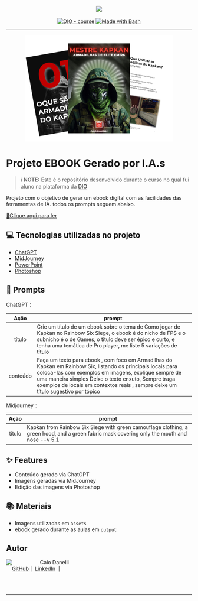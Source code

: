 <p align="center">
    <img width="100" src=".github/assets/banner.png">
</p>


<p align="center">
<a href="https://dio.me/"><img src="https://img.shields.io/badge/DIO-Course-28DA77?logo=youtube" alt="DIO - course"></a>
<a href="https://www.gnu.org/software/bash/" title="Go to Bash homepage"><img src="https://img.shields.io/badge/Prompt-Project-blue?logo=gnu-bash&amp;logoColor=white" alt="Made with Bash"></a></p>

-------


<p align="center">
<img 
    src="./assets/cover2.png"
    width="400"  
/>
</p>

# Projeto EBOOK Gerado por I.A.s


 > ℹ️ **NOTE:** Este é o repositório desenvolvido durante o curso no qual fui aluno na plataforma da [DIO](https://dio.me)

Projeto com o objetivo de gerar um ebook digital com as facilidades das ferramentas de IA. todos os prompts
seguem abaixo.

<a href="https://github.com/CaioDanelli/ebook-kapkan-pro-guide-ia-made/blob/main/output/Kapkan%20ebook%20output.pdf" title="View PDF now"> 📕Clique aqui para ler</a>

## 💻 Tecnologias utilizadas no projeto

- [ChatGPT](https://chat.openai.com/) 
- [MidJourney](https://www.midjourney.com/app/)
- [PowerPoint](https://www.microsoft.com/en/microsoft-365/powerpoint)
- [Photoshop](https://www.adobe.com/br/products/photoshop.html)

## 🧠 Prompts


ChatGPT：

|   Ação   | prompt                                                                                                                                                                                                                                                                         |
| :------: | ------------------------------------------------------------------------------------------------------------------------------------------------------------------------------------------------------------------------------------------------------------------------------ |
|  título  | Crie um título de um ebook sobre o tema de Como jogar de Kapkan no Rainbow Six Siege, o ebook é do nicho de FPS e o subnicho é o de Games, o titulo deve ser épico e curto, e tenha uma temática de Pro player, me liste 5 variações de título                                                        |
| conteúdo | Faça um texto para ebook , com foco em Armadilhas do Kapkan em Rainbow Six, listando os principais locais para coloca-las com exemplos em imagens, explique sempre de uma maneira simples Deixe o texto enxuto, Sempre traga exemplos de locais em contextos reais , sempre deixe um título sugestivo por tópico |


Midjourney：

|  Ação  | prompt                                                                                 |
| :----: | -------------------------------------------------------------------------------------- |
| título | Kapkan from Rainbow Six Siege with green camouflage clothing, a green hood, and a green fabric mask covering only the mouth and nose --v 5.1 |

## ✨ Features

- Conteúdo gerado via ChatGPT
- Imagens geradas via MidJourney
- Edição das imagens via Photoshop

## 📚 Materiais

- Imagens utilizadas em `assets`
- ebook gerado durante as aulas em `output`

## Autor

<p>
    <img 
      align=left 
      margin=10 
      width=80 
      src="https://avatars.githubusercontent.com/u/115612971?v=4"
    />
    <p>&nbsp&nbsp&nbspCaio Danelli<br>
    &nbsp&nbsp&nbsp
    <a href="https://github.com/CaioDanelli">
    GitHub</a>&nbsp;|&nbsp;
    <a href="https://www.linkedin.com/in/caio-desenvolvedor-frontend">LinkedIn</a>
&nbsp;|&nbsp;   
</p>
<br/><br/>
<p>

---

